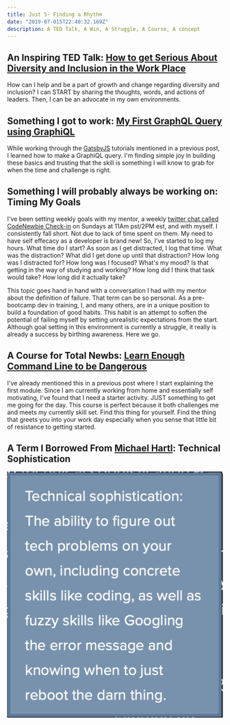 ```yaml
---
title: Just 5- Finding a Rhythm
date: "2019-07-015T22:40:32.169Z"
description: A TED Talk, A Win, A Struggle, A Course, A concept
---
```


## An Inspiring TED Talk: [How to get Serious About Diversity and Inclusion in the Work Place](https://www.ted.com/talks/janet_stovall_how_to_get_serious_about_diversity_and_inclusion_in_the_workplace?language=en)
How can I help and be a part of growth and change regarding diversity and inclusion? I can START by sharing the thoughts, words, and actions of leaders. Then, I can be an advocate in my own environments.

## Something I got to work: [My First GraphQL Query using GraphiQL](https://electronjs.org/apps/graphiql)

While working through the [GatsbyJS](www.gatsbyjs.org) tutorials mentioned in a previous post, I learned how to make a GraphiQL query. I'm finding simple joy in building these basics and trusting that the skill is something I will know to grab for when the time and challenge is right.

## Something I will probably always be working on: Timing My Goals

I've been setting weekly goals with my mentor, a weekly [twitter chat called CodeNewbie Check-in](codenewbie.org) on Sundays at 11Am pst/2PM est, and with myself. I consistently fall short. Not due to lack of time spent on them. My need to have self effecacy as a developer is brand new! So, I've started to log my hours. What time do I start? As soon as I get distracted, I log that time. What was the distraction? What did I get done up until that distraction? How long was I distracted for? How long was I focused? What's my mood? Is that getting in the way of studying and working? How long did I think that task would take? How long did it actually take?

This topic goes hand in hand with a conversation I had with my mentor about the definition of failure. That term can be so personal. As a pre-bootcamp dev in training, I, and many others, are in a unique position to build a foundation of good habits. This habit is an attempt to soften the potential of failing myself by setting unrealistic expectations from the start. Although goal setting in this environment is currently a struggle, it really is already a success by birthing awareness. Here we go.

## A Course for Total Newbs: [Learn Enough Command Line to be Dangerous](www.learnenough.com)

I've already mentioned this in a previous post where I start explaining the first module. Since I am currently working from home and essentially self motivating, I've found that I need a starter activity. JUST something to get me going for the day. This course is perfect because it both challenges me and meets my currently skill set. Find this thing for yourself. Find the thing that greets you into your work day especially when you sense that little bit of resistance to getting started.

## A Term I Borrowed From [Michael Hartl](https://www.michaelhartl.com): Technical Sophistication

![TS](./technical-sophistication.png)
